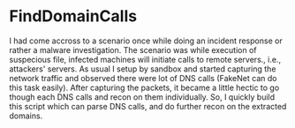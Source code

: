 FindDomainCalls
===============

I had come accross to a scenario once while doing an incident response or rather a malware investigation. The scenario was while execution of suspecious file, infected machines will initiate calls to remote servers., i.e., attackers' servers. As usual I setup by sandbox and started capturing the network traffic and observed there were lot of DNS calls (FakeNet can do this task easily). After capturing the packets, it became a little hectic to go though each DNS calls and recon on them individually. So, I quickly build this script which can parse DNS calls, and do further recon on the extracted domains.
